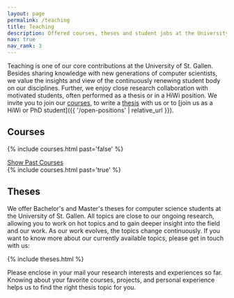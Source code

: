 ```yaml
---
layout: page
permalink: /teaching
title: Teaching
description: Offered courses, theses and student jobs at the University of St. Gallen.
nav: true
nav_rank: 3
---
```


Teaching is one of our core contributions at the University of St. Gallen.
Besides sharing knowledge with new generations of computer scientists,
we value the insights and view of the continuously renewing student body on our disciplines.
Further, we enjoy close research collaboration with motivated students,
often performed as a thesis or in a HiWi position.
We invite you to join our [courses](#courses),
to write a [thesis](#theses) with us or to [join us as a HiWi or PhD student]({{ '/open-positions' | relative_url }}).

## Courses

{% include courses.html past='false' %}

<a data-toggle="collapse" href="#pastCourses" role="button">
    <i class="fas fa-chevron-down"></i> Show Past Courses
</a>

<div class="collapse" id="pastCourses">
      {% include courses.html past='true' %}
</div>

## Theses

We offer Bachelor's and Master's theses
for computer science students at the University of St. Gallen.
All topics are close to our ongoing research,
allowing you to work on hot topics
and to gain deeper insight into the field and our work.
As our work evolves, the topics change continuously.
If you want to know more about our currently available topics,
please get in touch with us:

{% include theses.html %}

Please enclose in your mail your research interests and experiences so far.
Knowing about your favorite courses, projects, and personal experience
helps us to find the right thesis topic for you.
